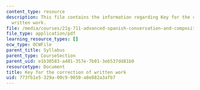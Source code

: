 ```yaml
---
content_type: resource
description: This file contains the information regarding Key for the correction of
  written work.
file: /media/courses/21g-711-advanced-spanish-conversation-and-composition-spring-2014/773fb1e5329a00c99650a8e882a3afb7_MIT21G_711S14_Correct_Key.pdf
file_type: application/pdf
learning_resource_types: []
ocw_type: OCWFile
parent_title: Syllabus
parent_type: CourseSection
parent_uid: e1b30583-a401-357e-7b01-3eb537dd81b0
resourcetype: Document
title: Key for the correction of written work
uid: 773fb1e5-329a-00c9-9650-a8e882a3afb7
---
```

